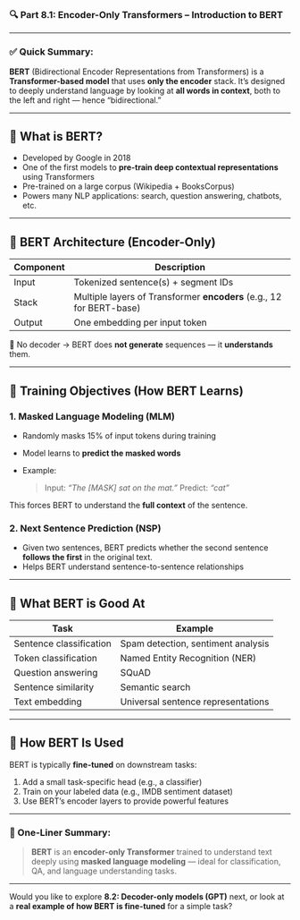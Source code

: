 ### 🔍 **Part 8.1: Encoder-Only Transformers – Introduction to BERT**

---

### ✅ **Quick Summary:**

**BERT** (Bidirectional Encoder Representations from Transformers) is a **Transformer-based model** that uses **only the encoder** stack.
It’s designed to deeply understand language by looking at **all words in context**, both to the left and right — hence “bidirectional.”

---

## 🧠 **What is BERT?**

* Developed by Google in 2018
* One of the first models to **pre-train deep contextual representations** using Transformers
* Pre-trained on a large corpus (Wikipedia + BooksCorpus)
* Powers many NLP applications: search, question answering, chatbots, etc.

---

## 🧱 **BERT Architecture (Encoder-Only)**

| Component | Description                                                          |
| --------- | -------------------------------------------------------------------- |
| Input     | Tokenized sentence(s) + segment IDs                                  |
| Stack     | Multiple layers of Transformer **encoders** (e.g., 12 for BERT-base) |
| Output    | One embedding per input token                                        |

📌 No decoder → BERT does **not generate** sequences — it **understands** them.

---

## 🔁 **Training Objectives (How BERT Learns)**

### 1. **Masked Language Modeling (MLM)**

* Randomly masks 15% of input tokens during training
* Model learns to **predict the masked words**
* Example:

  > Input: *“The \[MASK] sat on the mat.”*
  > Predict: *“cat”*

This forces BERT to understand the **full context** of the sentence.

### 2. **Next Sentence Prediction (NSP)**

* Given two sentences, BERT predicts whether the second sentence **follows the first** in the original text.
* Helps BERT understand sentence-to-sentence relationships

---

## 💼 **What BERT is Good At**

| Task                    | Example                            |
| ----------------------- | ---------------------------------- |
| Sentence classification | Spam detection, sentiment analysis |
| Token classification    | Named Entity Recognition (NER)     |
| Question answering      | SQuAD                              |
| Sentence similarity     | Semantic search                    |
| Text embedding          | Universal sentence representations |

---

## 🔄 **How BERT Is Used**

BERT is typically **fine-tuned** on downstream tasks:

1. Add a small task-specific head (e.g., a classifier)
2. Train on your labeled data (e.g., IMDB sentiment dataset)
3. Use BERT’s encoder layers to provide powerful features

---

### 🧠 One-Liner Summary:

> **BERT** is an **encoder-only Transformer** trained to understand text deeply using **masked language modeling** — ideal for classification, QA, and language understanding tasks.

---

Would you like to explore **8.2: Decoder-only models (GPT)** next, or look at a **real example of how BERT is fine-tuned** for a simple task?
